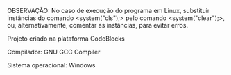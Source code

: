 OBSERVAÇÃO: No caso de execução do programa em Linux, substituir instâncias do comando <system("cls");> pelo comando <system("clear");>, ou, alternativamente, comentar as instâncias, para evitar erros.

Projeto criado na plataforma CodeBlocks

Compilador: GNU GCC Compiler

Sistema operacional: Windows
